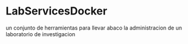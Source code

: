 # LabServicesDocker
un conjunto de herramientas para llevar abaco la administracion de un laboratorio de investigacion 
